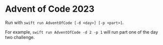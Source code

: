 # Advent of Code 2023

Run with `swift run AdventOfCode [-d <day>] [-p <part>]`.

For example, `swift run AdventOfCode -d 2 -p 1` will run part one of the day two challenge.

